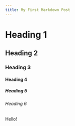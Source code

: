 ```yaml
---
title: My First Markdown Post
---
```


# Heading 1

## Heading 2

### Heading 3

#### Heading 4

##### Heading 5

###### Heading 6

Hello!
